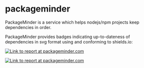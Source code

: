 # packageminder
PackageMinder is a service which helps nodejs/npm projects keep dependencies in order.

PackageMinder provides badges indicating up-to-dateness of dependencies in svg format using and conforming to shields.io:

[![Link to report at packageminder.com](https://img.shields.io/badge/deps--up--to--date-100%25-brightgreen.svg)](http://packageminder/)


[![Link to report at packageminder.com](https://img.shields.io/badge/deps--up--to--date-90%25-green.svg)](http://packageminder/)
